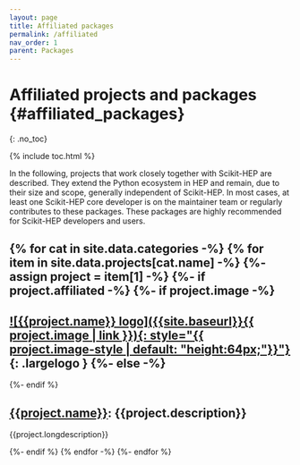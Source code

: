 ```yaml
---
layout: page
title: Affiliated packages
permalink: /affiliated
nav_order: 1
parent: Packages
---
```



# Affiliated projects and packages {#affiliated_packages}
{: .no_toc}

{% include toc.html %}

In the following, projects that work closely together with Scikit-HEP are described. They extend the Python ecosystem in HEP and remain, due to their size and scope, generally independent of Scikit-HEP. In most cases, at least one Scikit-HEP core developer is on the maintainer team or regularly contributes to these packages. These packages are highly recommended for Scikit-HEP developers and users.

{% for cat in site.data.categories -%}
{% for item in site.data.projects[cat.name] -%}
{%- assign project = item[1] -%}
{%- if project.affiliated -%}
{%- if project.image -%}
---
[![{{project.name}} logo]({{site.baseurl}}{{ project.image | link }}){: style="{{ project.image-style | default: "height:64px;"}}"}]({{project.url}}){: .largelogo }
{%- else -%}
---
{%- endif %}

## [{{project.name}}]({{project.url}}): {{project.description}}

{{project.longdescription}}

{%- endif %}
{% endfor -%}
{%- endfor %}
